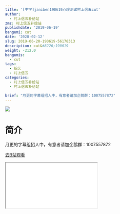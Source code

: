 ```yaml
---
title: '[中字]janiben190619心理测试村上信五cut'
author:
  - 村上信五补给站
zmz: 村上信五补给站
publishdate: '2019-06-19'
bangumi: cut
date: '2020-02-12'
slug: 2019-06-20-190619-56178313
description: cut&#8226;190619
weight: -212.0
bangumis:
  - cut
tags:
  - 综艺
  - 村上信五
categories:
  - 村上信五补给站
  - 村上信五补给站

brief: "月更的字幕组招人中，有意者请加企鹅群：1007557872"
---
```

![](https://raw.githubusercontent.com/tcgriffith/owaraisite/master/static/tmpimg/59e8b50c0223be62d0c3f68a66274bec1173ef03.jpg.480.jpg)
# 简介  
月更的字幕组招人中，有意者请加企鹅群：1007557872  

[去B站观看](https://www.bilibili.com/video/av56178313/)
<div class ="resp-container"><iframe class="testiframe" src="//player.bilibili.com/player.html?aid=56178313"", scrolling="no", allowfullscreen="true" > </iframe></div> 
